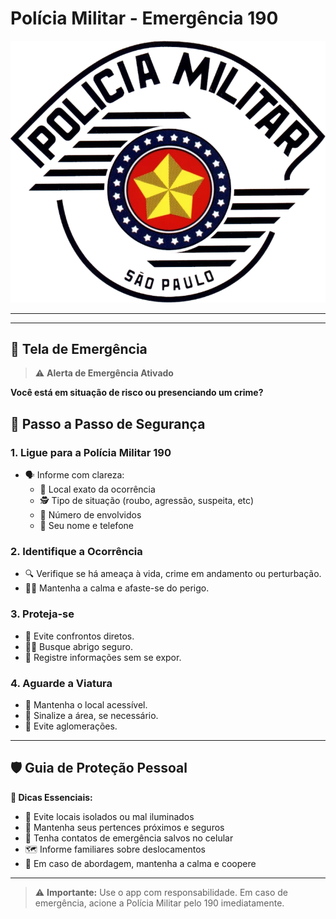 #  Polícia Militar - Emergência 190

![Brasão da PM](imagens_pm\image.png "Polícia Militar 190")

---

---

## 🚨 Tela de Emergência

> ⚠️ **Alerta de Emergência Ativado**

**Você está em situação de risco ou presenciando um crime?**


## 🧭 Passo a Passo de Segurança

### 1. Ligue para a Polícia Militar 190
- 🗣️ Informe com clareza:
  - 📍 Local exato da ocorrência
  - 🕵️ Tipo de situação (roubo, agressão, suspeita, etc)
  - 👥 Número de envolvidos
  - 📱 Seu nome e telefone

### 2. Identifique a Ocorrência
- 🔍 Verifique se há ameaça à vida, crime em andamento ou perturbação.
- 🧘‍♂️ Mantenha a calma e afaste-se do perigo.
 

### 3. Proteja-se
- 🚫 Evite confrontos diretos.
- 🏃‍♀️ Busque abrigo seguro.
- 📸 Registre informações sem se expor.

### 4. Aguarde a Viatura
- 🚪 Mantenha o local acessível.
- 🚧 Sinalize a área, se necessário.
- 🚷 Evite aglomerações.

---

## 🛡️ Guia de Proteção Pessoal

**📌 Dicas Essenciais:**
- 🚷 Evite locais isolados ou mal iluminados
- 🎒 Mantenha seus pertences próximos e seguros
- 📲 Tenha contatos de emergência salvos no celular
- 🗺️ Informe familiares sobre deslocamentos
- 🤝 Em caso de abordagem, mantenha a calma e coopere

---

> ⚠️ **Importante:** Use o app com responsabilidade. Em caso de emergência, acione a Polícia Militar pelo 190 imediatamente.